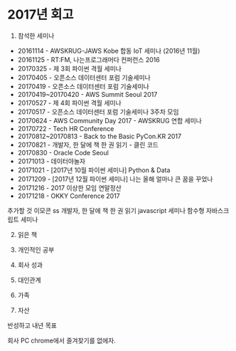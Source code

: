 # 2017년 회고

1. 참석한 세미나
* 20161114 - AWSKRUG-JAWS Kobe 합동 IoT 세미나 (2016년 11월)
* 20161125 - RT:FM, 나는프로그래머다 컨퍼런스 2016
* 20170325 - 제 3회 파이썬 격월 세미나
* 20170405 - 오픈소스 데이터센터 포럼 기술세미나
* 20170419 - 오픈소스 데이터센터 포럼 기술세미나
* 20170419~20170420 - AWS Summit Seoul 2017
* 20170527 - 제 4회 파이썬 격월 세미나
* 20170517 - 오픈소스 데이터센터 포럼 기술세미나 3주차 모임
* 20170624 - AWS Community Day 2017 - AWSKRUG 연합 세미나
* 20170722 - Tech HR Conference
* 20170812~20170813 - Back to the Basic PyCon.KR 2017
* 20170821 - 개발자, 한 달에 책 한 권 읽기 - 클린 코드
* 20170830 - Oracle Code Seoul
* 20171013 - 데이터야놀자
* 20171021 - [2017년 10월 파이썬 세미나] Python & Data
* 20171209 - [2017년 12월 파이썬 세미나] 나는 올해 얼마나 큰 꿈을 꾸었나
* 20171216 - 2017 이상한 모임 연말정산
* 20171218 - OKKY Conference 2017

추가할 것
이모콘 ss
개발자, 한 달에 책 한 권 읽기
javascript 세미나
함수형 자바스크립트 세미나


2. 읽은 책

3. 개인적인 공부

4. 회사 성과

5. 대인관계

6. 가족

7. 자산

반성하고 내년 목표

회사 PC chrome에서 즐겨찾기를 없에자.